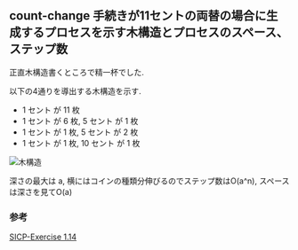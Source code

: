 ## count-change 手続きが11セントの両替の場合に生成するプロセスを示す木構造とプロセスのスペース、ステップ数

正直木構造書くところで精一杯でした.

以下の4通りを導出する木構造を示す.

- 1 セント が 11 枚
- 1 セント が 6 枚, 5 セント が 1 枚
- 1 セント が 1 枚, 5 セント が 2 枚
- 1 セント が 1 枚, 10 セント が 1 枚

![木構造](http://drive.google.com/uc?export=view&id=1AXzMxjaOH4GCLEosiO0MLNW682JAJBxT)

深さの最大は a, 横にはコインの種類分伸びるのでステップ数はO(a^n), スペースは深さを見てO(a)

### 参考

[SICP-Exercise 1.14](http://www.ysagade.nl/2015/04/12/sicp-change-growth/)